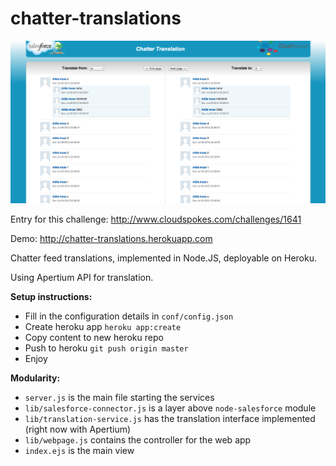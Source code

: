 chatter-translations
====================

![Demo screenshot](https://github.com/atimb/chatter-translations/raw/master/screenshot/demo.png)

Entry for this challenge: http://www.cloudspokes.com/challenges/1641

Demo: http://chatter-translations.herokuapp.com

Chatter feed translations, implemented in Node.JS, deployable on Heroku.

Using Apertium API for translation.

**Setup instructions:**

 - Fill in the configuration details in `conf/config.json`
 - Create heroku app `heroku app:create`
 - Copy content to new heroku repo
 - Push to heroku `git push origin master`
 - Enjoy

**Modularity:**

 - `server.js` is the main file starting the services
 - `lib/salesforce-connector.js` is a layer above `node-salesforce` module
 - `lib/translation-service.js` has the translation interface implemented (right now with Apertium)
 - `lib/webpage.js` contains the controller for the web app
 - `index.ejs` is the main view
 